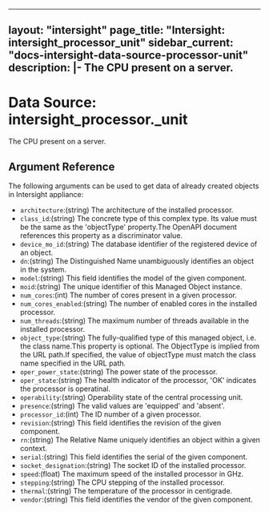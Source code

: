 
---
layout: "intersight"
page_title: "Intersight: intersight_processor_unit"
sidebar_current: "docs-intersight-data-source-processor-unit"
description: |-
The CPU present on a server.
---

# Data Source: intersight_processor._unit
The CPU present on a server.
## Argument Reference
The following arguments can be used to get data of already created objects in Intersight appliance:
* `architecture`:(string) The architecture of the installed processor. 
* `class_id`:(string) The concrete type of this complex type. Its value must be the same as the 'objectType' property.The OpenAPI document references this property as a discriminator value. 
* `device_mo_id`:(string) The database identifier of the registered device of an object. 
* `dn`:(string) The Distinguished Name unambiguously identifies an object in the system. 
* `model`:(string) This field identifies the model of the given component. 
* `moid`:(string) The unique identifier of this Managed Object instance. 
* `num_cores`:(int) The number of cores present in a given processor. 
* `num_cores_enabled`:(string) The number of enabled cores in the installed processor. 
* `num_threads`:(string) The maximum number of threads available in the installed processor. 
* `object_type`:(string) The fully-qualified type of this managed object, i.e. the class name.This property is optional. The ObjectType is implied from the URL path.If specified, the value of objectType must match the class name specified in the URL path. 
* `oper_power_state`:(string) The power state of the processor. 
* `oper_state`:(string) The health indicator of the processor, 'OK' indicates the processor is operatinal. 
* `operability`:(string) Operability state of the central processing unit. 
* `presence`:(string) The valid values are 'equipped' and 'absent'. 
* `processor_id`:(int) The ID number of a given processor. 
* `revision`:(string) This field identifies the revision of the given component. 
* `rn`:(string) The Relative Name uniquely identifies an object within a given context. 
* `serial`:(string) This field identifies the serial of the given component. 
* `socket_designation`:(string) The socket ID of the installed processor. 
* `speed`:(float) The maximum speed of the installed processor in GHz. 
* `stepping`:(string) The CPU stepping of the installed processor. 
* `thermal`:(string) The temperature of the processor in centigrade. 
* `vendor`:(string) This field identifies the vendor of the given component. 
